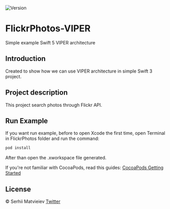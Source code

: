 
![Version](https://img.shields.io/badge/Swift-5.0%2B-orange.svg?style=flat)

# FlickrPhotos-VIPER
Simple example Swift 5 VIPER architecture 

## Introduction

Created to show how we can use VIPER architecture in simple Swift 3 project.

## Project description

This project search photos through Flickr API.

## Run Example

If you want run example, before to open Xcode the first time, open Terminal in FlickrPhotos folder and run the command:

```ruby
pod install
```

After than open the .xworkspace file generated.

If you're not familiar with CocoaPods, read this guides: [CocoaPods Getting Started](https://guides.cocoapods.org/using/getting-started.html) 

## License

© Serhii Matvieiev [Twitter](https://twitter.com/_SergeyMatveev_/ )
